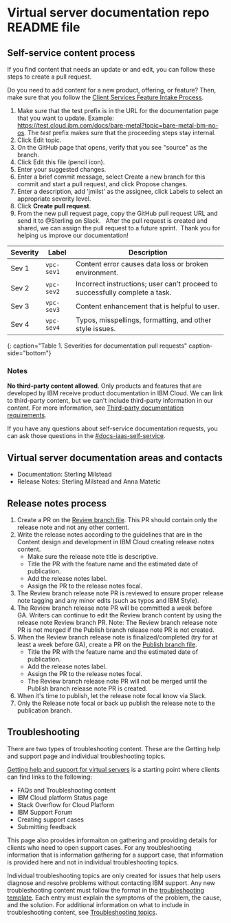 # Virtual server documentation repo README file

## Self-service content process

If you find content that needs an update or and edit, you can follow these steps to create a pull request. 

Do you need to add content for a new product, offering, or feature? Then, make sure that you follow the [Client Services Feature Intake Process](https://confluence.swg.usma.ibm.com:8445/display/UI/Client+Services+Feature+Intake+Process).

1. Make sure that the test prefix is in the URL for the documentation page that you want to update. Example: https://test.cloud.ibm.com/docs/bare-metal?topic=bare-metal-bm-no-os. The _test_ prefix makes sure that the proceeding steps stay internal.
1. Click Edit topic.
1. On the GitHub page that opens, verify that you see "source" as the branch.
1. Click Edit this file (pencil icon).
1. Enter your suggested changes.
1. Enter a brief commit message, select Create a new branch for this commit and start a pull request, and click Propose changes.
1. Enter a description, add 'jmilst' as the assignee, click Labels to select an appropriate severity level. 
1. Click **Create pull request**.
1. From the new pull request page, copy the GitHub pull request URL and send it to @Sterling on Slack.
 
After the pull request is created and shared, we can assign the pull request to a future sprint.  Thank you for helping us improve our documentation!

| Severity | Label | Description |
| --- | --- | --- |
| Sev 1 | `vpc-sev1` | Content error causes data loss or broken environment. |
| Sev 2 | `vpc-sev2` | Incorrect instructions; user can’t proceed to successfully complete a task. |
| Sev 3 | `vpc-sev3` | Content enhancement that is helpful to user. |
| Sev 4 | `vpc-sev4` | Typos, misspellings, formatting, and other style issues. |
{: caption="Table 1. Severities for documentation pull requests" caption-side="bottom"}

### Notes

**No third-party content allowed**. Only products and features that are developed by IBM receive product documentation in IBM Cloud. We can link to third-party content, but we can't include third-party information in our content. For more information, see [Third-party documentation requirements](https://github.ibm.com/docs/writing?topic=writing-get-started-onboarding#third-party-requirements). 

If you have any questions about self-service documentation requests, you can ask those questions in the [#docs-iaas-self-service](https://ibm-cloudplatform.slack.com/archives/C06208Q8B8F).

## Virtual server documentation areas and contacts

* Documentation: Sterling Milstead
* Release Notes: Sterling Milstead and Anna Matetic

## Release notes process

1. Create a PR on the [Review branch file](https://github.ibm.com/cloud-docs/vpc/blob/review/release-notes.md). This PR should contain only the release note and not any other content.
2. Write the release notes according to the guidelines that are in the Content design and development in IBM Cloud creating release notes content.
   - Make sure the release note title is descriptive.
   - Title the PR with the feature name and the estimated date of publication.
   - Add the release notes label.
   - Assign the PR to the release notes focal.
3. The Review branch release note PR is reviewed to ensure proper release note tagging and any minor edits (such as typos and IBM Style).
4. The Review branch release note PR will be committed a week before GA. Writers can continue to edit the Review branch content by using the release note Review branch PR. Note: The Review branch release note PR is not merged if the Publish branch release note PR is not created.
5. When the Review branch release note is finalized/completed (try for at least a week before GA), create a PR on the [Publish branch file](https://github.ibm.com/cloud-docs/vpc/blob/publish/release-notes.md).
   - Title the PR with the feature name and the estimated date of publication.
   - Add the release notes label.
   - Assign the PR to the release notes focal.
   - The Review branch release note PR will not be merged until the Publish branch release note PR is created.
6. When it's time to publish, let the release note focal know via Slack.
7. Only the Release note focal or back up publish the release note to the publication branch. 

## Troubleshooting 

There are two types of troubleshooting content. These are the Getting help and support page and individual troubleshooting topics.

[Getting help and support for virtual servers](https://test.cloud.ibm.com/docs/virtual-servers?topic=virtual-servers-virtual-server-help-and-support) is a starting point where clients can find links to the following:
* FAQs and Troubleshooting content
* IBM Cloud platform Status page
* Stack Overflow for Cloud Platform
* IBM Support Forum
* Creating support cases
* Submitting feedback
 
This page also provides informaiton on gathering and providing details for clients who need to open support cases. For any troubleshooting information that is information gathering for a support case, that information is provided here and not in individual troubleshooting topics.
 
Individual troubleshooting topics are only created for issues that help users diagnose and resolve problems without contacting IBM support. Any new troubleshooting content must follow the format in the [troubleshooting template](https://github.ibm.com/cloud-docs/virtual-servers/blob/review/vsi_troubleshooting_template.md). Each entry must explain the symptoms of the problem, the cause, and the solution. For additional information on what to include in troubleshooting content, see [Troubleshooting topics](https://test.cloud.ibm.com/docs/writing?topic=writing-troubleshooting-topics).
